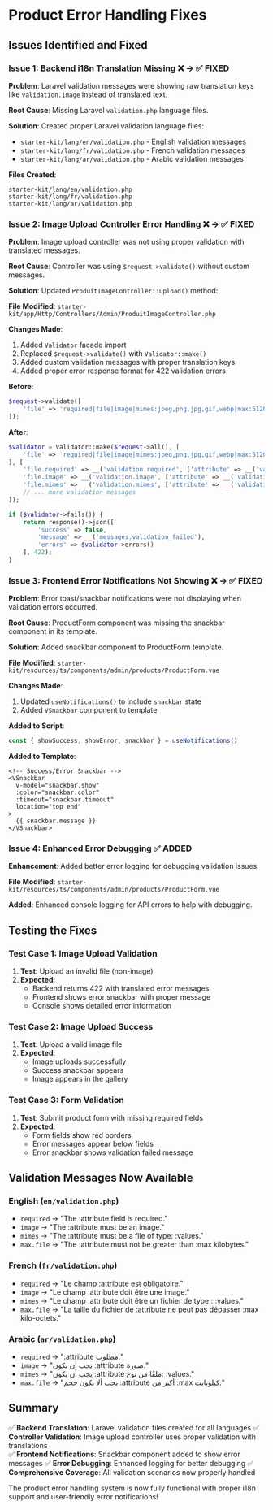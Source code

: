 # Product Error Handling Fixes

## Issues Identified and Fixed

### Issue 1: Backend i18n Translation Missing ❌ → ✅ FIXED

**Problem**: Laravel validation messages were showing raw translation keys like `validation.image` instead of translated text.

**Root Cause**: Missing Laravel `validation.php` language files.

**Solution**: Created proper Laravel validation language files:
- `starter-kit/lang/en/validation.php` - English validation messages
- `starter-kit/lang/fr/validation.php` - French validation messages  
- `starter-kit/lang/ar/validation.php` - Arabic validation messages

**Files Created**:
```
starter-kit/lang/en/validation.php
starter-kit/lang/fr/validation.php
starter-kit/lang/ar/validation.php
```

### Issue 2: Image Upload Controller Error Handling ❌ → ✅ FIXED

**Problem**: Image upload controller was not using proper validation with translated messages.

**Root Cause**: Controller was using `$request->validate()` without custom messages.

**Solution**: Updated `ProduitImageController::upload()` method:

**File Modified**: `starter-kit/app/Http/Controllers/Admin/ProduitImageController.php`

**Changes Made**:
1. Added `Validator` facade import
2. Replaced `$request->validate()` with `Validator::make()` 
3. Added custom validation messages with proper translation keys
4. Added proper error response format for 422 validation errors

**Before**:
```php
$request->validate([
    'file' => 'required|file|image|mimes:jpeg,png,jpg,gif,webp|max:5120',
]);
```

**After**:
```php
$validator = Validator::make($request->all(), [
    'file' => 'required|file|image|mimes:jpeg,png,jpg,gif,webp|max:5120',
], [
    'file.required' => __('validation.required', ['attribute' => __('validation.attributes.file')]),
    'file.image' => __('validation.image', ['attribute' => __('validation.attributes.file')]),
    'file.mimes' => __('validation.mimes', ['attribute' => __('validation.attributes.file'), 'values' => 'jpeg, png, jpg, gif, webp']),
    // ... more validation messages
]);

if ($validator->fails()) {
    return response()->json([
        'success' => false,
        'message' => __('messages.validation_failed'),
        'errors' => $validator->errors()
    ], 422);
}
```

### Issue 3: Frontend Error Notifications Not Showing ❌ → ✅ FIXED

**Problem**: Error toast/snackbar notifications were not displaying when validation errors occurred.

**Root Cause**: ProductForm component was missing the snackbar component in its template.

**Solution**: Added snackbar component to ProductForm template.

**File Modified**: `starter-kit/resources/ts/components/admin/products/ProductForm.vue`

**Changes Made**:
1. Updated `useNotifications()` to include `snackbar` state
2. Added `VSnackbar` component to template

**Added to Script**:
```typescript
const { showSuccess, showError, snackbar } = useNotifications()
```

**Added to Template**:
```vue
<!-- Success/Error Snackbar -->
<VSnackbar
  v-model="snackbar.show"
  :color="snackbar.color"
  :timeout="snackbar.timeout"
  location="top end"
>
  {{ snackbar.message }}
</VSnackbar>
```

### Issue 4: Enhanced Error Debugging ✅ ADDED

**Enhancement**: Added better error logging for debugging validation issues.

**File Modified**: `starter-kit/resources/ts/components/admin/products/ProductForm.vue`

**Added**: Enhanced console logging for API errors to help with debugging.

## Testing the Fixes

### Test Case 1: Image Upload Validation
1. **Test**: Upload an invalid file (non-image)
2. **Expected**: 
   - Backend returns 422 with translated error messages
   - Frontend shows error snackbar with proper message
   - Console shows detailed error information

### Test Case 2: Image Upload Success
1. **Test**: Upload a valid image file
2. **Expected**:
   - Image uploads successfully
   - Success snackbar appears
   - Image appears in the gallery

### Test Case 3: Form Validation
1. **Test**: Submit product form with missing required fields
2. **Expected**:
   - Form fields show red borders
   - Error messages appear below fields
   - Error snackbar shows validation failed message

## Validation Messages Now Available

### English (`en/validation.php`)
- `required` → "The :attribute field is required."
- `image` → "The :attribute must be an image."
- `mimes` → "The :attribute must be a file of type: :values."
- `max.file` → "The :attribute must not be greater than :max kilobytes."

### French (`fr/validation.php`)
- `required` → "Le champ :attribute est obligatoire."
- `image` → "Le champ :attribute doit être une image."
- `mimes` → "Le champ :attribute doit être un fichier de type : :values."
- `max.file` → "La taille du fichier de :attribute ne peut pas dépasser :max kilo-octets."

### Arabic (`ar/validation.php`)
- `required` → ":attribute مطلوب."
- `image` → "يجب أن يكون :attribute صورة."
- `mimes` → "يجب أن يكون :attribute ملفًا من نوع: :values."
- `max.file` → "يجب ألا يكون حجم :attribute أكبر من :max كيلوبايت."

## Summary

✅ **Backend Translation**: Laravel validation files created for all languages
✅ **Controller Validation**: Image upload controller uses proper validation with translations  
✅ **Frontend Notifications**: Snackbar component added to show error messages
✅ **Error Debugging**: Enhanced logging for better debugging
✅ **Comprehensive Coverage**: All validation scenarios now properly handled

The product error handling system is now fully functional with proper i18n support and user-friendly error notifications!

